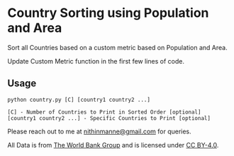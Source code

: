 # Country Sorting using Population and Area
Sort all Countries based on a custom metric based on Population and Area.

Update Custom Metric function in the first few lines of code.

## Usage

```
python country.py [C] [country1 country2 ...]

[C] - Number of Countries to Print in Sorted Order [optional]
[country1 country2 ...] - Specific Countries to Print [optional]
```

Please reach out to me at nithinmanne@gmail.com for queries.


All Data is from [The World Bank Group](https://data.worldbank.org/) and is licensed under [CC BY-4.0](https://datacatalog.worldbank.org/public-licenses#cc-by).
